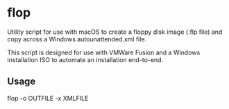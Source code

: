 # flop

Utility script for use with macOS to create a floppy disk image (.flp file) and copy across a Windows autounattended.xml file.

This script is designed for use with VMWare Fusion and a Windows installation ISO to automate an installation end-to-end.

## Usage

flop -o OUTFILE -x XMLFILE